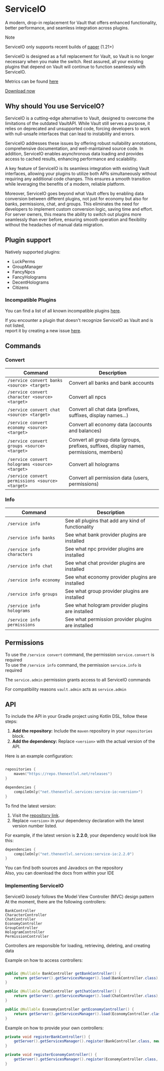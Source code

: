 # ServiceIO

A modern, drop-in replacement for Vault that offers enhanced functionality,
better performance, and seamless integration across plugins.

> [!NOTE]
> ServiceIO only supports recent builds of [paper](https://papermc.io/downloads/paper) (1.21+)
>
> ServiceIO is designed as a full replacement for Vault, so Vault is no longer necessary when you make the switch. Rest
> assured, all your existing plugins that depend on Vault will continue to function seamlessly with ServiceIO.

Metrics can be found [here](https://bstats.org/plugin/bukkit/TheNextLvl%20ServiceIO/23083)

[Download now](https://modrinth.com/project/MNPyHOe7#download)

## Why should You use ServiceIO?

ServiceIO is a cutting-edge alternative to Vault, designed to overcome the limitations of the outdated VaultAPI. While
Vault still serves a purpose, it relies on deprecated and unsupported code, forcing developers to work with null-unsafe
interfaces that can lead to instability and errors.

ServiceIO addresses these issues by offering robust nullability annotations, comprehensive documentation, and
well-maintained source code. In addition, ServiceIO enables asynchronous data loading and provides access to cached
results, enhancing performance and scalability.

A key feature of ServiceIO is its seamless integration with existing Vault interfaces, allowing your plugins to utilize
both APIs simultaneously without requiring any additional code changes. This ensures a smooth transition while
leveraging the benefits of a modern, reliable platform.

Moreover, ServiceIO goes beyond what Vault offers by enabling data conversion between different plugins, not just for
economy but also for banks, permissions, chat, and groups. This eliminates the need for developers to implement custom
conversion logic, saving time and effort. For server owners, this means the ability to switch out plugins more
seamlessly than ever before, ensuring smooth operation and flexibility without the headaches of manual data migration.

## Plugin support

Natively supported plugins:

- LuckPerms
- GroupManager
- FancyNpcs
- FancyHolograms
- DecentHolograms
- Citizens

### Incompatible Plugins

You can find a list of all known incompatible plugins [here](https://github.com/TheNextLvl-net/service-io/issues/62).

If you encounter a plugin that doesn't recognize ServiceIO as Vault and is not listed,<br>
report it by creating a new issue
[here](https://github.com/TheNextLvl-net/service-io/issues/new?template=incompatible_plugin.yml).

## Commands

### Convert

| Command                                          | Description                                                                              |
|--------------------------------------------------|------------------------------------------------------------------------------------------|
| `/service convert banks <source> <target>`       | Convert all banks and bank accounts                                                      |
| `/service convert character <source> <target>`   | Convert all npcs                                                                         |
| `/service convert chat <source> <target>`        | Convert all chat data (prefixes, suffixes, display names...)                             |
| `/service convert economy <source> <target>`     | Convert all economy data (accounts and balances)                                         |
| `/service convert groups <source> <target>`      | Convert all group data (groups, prefixes, suffixes, display names, permissions, members) |
| `/service convert holograms <source> <target>`   | Convert all holograms                                                                    |
| `/service convert permissions <source> <target>` | Convert all permission data (users, permissions)                                         |

### Info

| Command                     | Description                                        |
|-----------------------------|----------------------------------------------------|
| `/service info`             | See all plugins that add any kind of functionality |
| `/service info banks`       | See what bank provider plugins are installed       |
| `/service info characters`  | See what npc provider plugins are installed        |
| `/service info chat`        | See what chat provider plugins are installed       |
| `/service info economy`     | See what economy provider plugins are installed    |
| `/service info groups`      | See what group provider plugins are installed      |
| `/service info holograms`   | See what hologram provider plugins are installed   |
| `/service info permissions` | See what permission provider plugins are installed |

## Permissions

To use the `/service convert` command, the permission `service.convert` is required<br/>
To use the `/service info` command, the permission `service.info` is required

The `service.admin` permission grants access to all ServiceIO commands

For compatibility reasons `vault.admin` acts as `service.admin`

## API

To include the API in your Gradle project using Kotlin DSL, follow these steps:

1. **Add the repository:** Include the `maven` repository in your `repositories` block.
2. **Add the dependency:** Replace `<version>` with the actual version of the API.

Here is an example configuration:

```kts

repositories {
    maven("https://repo.thenextlvl.net/releases")
}

dependencies {
    compileOnly("net.thenextlvl.services:service-io:<version>")
}
```

To find the latest version:

1. Visit the [repository link](https://repo.thenextlvl.net/#/releases/net/thenextlvl/services/service-io).
2. Replace `<version>` in your dependency declaration with the latest version number listed.

For example, if the latest version is **2.2.0**, your dependency would look like this:

```kts
dependencies {
    compileOnly("net.thenextlvl.services:service-io:2.2.0")
}
```

You can find both sources and Javadocs on the repository<br/>
Also, you can download the docs from within your IDE

### Implementing ServiceIO

ServiceIO _loosely_ follows the Model View Controller (MVC) design pattern<br>
At the moment, there are the following controllers:

    BankController
    CharacterController
    ChatController
    EconomyController
    GroupController
    HologramController
    PermissionController

Controllers are responsible for loading, retrieving, deleting, and creating data

Example on how to access controllers:

```java

public @Nullable BankController getBankController() {
    return getServer().getServicesManager().load(BankController.class);
}

public @Nullable ChatController getChatController() {
    return getServer().getServicesManager().load(ChatController.class);
}

public @Nullable EconomyController getEconomyController() {
    return getServer().getServicesManager().load(EconomyController.class);
}
```

Example on how to provide your own controllers:

```java
private void registerBankController() {
    getServer().getServicesManager().register(BankController.class, new YourBankController(), this, ServicePriority.Highest);
}

private void registerEconomyController() {
    getServer().getServicesManager().register(EconomyController.class, new YourEconomyController(), this, ServicePriority.Highest);
}
```
